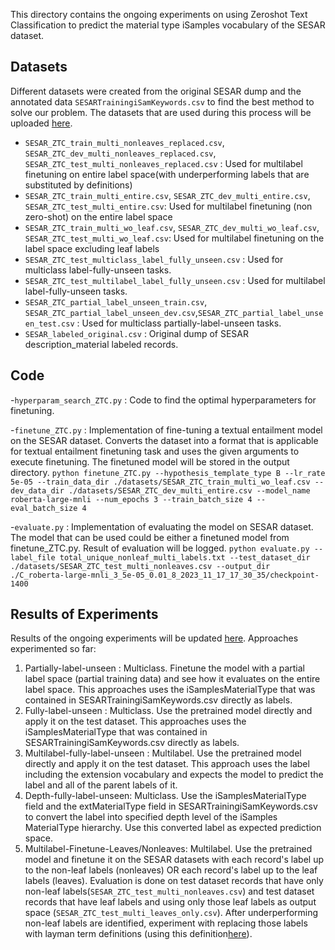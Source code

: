 This directory contains the ongoing experiments on using Zeroshot Text Classification to predict the material type iSamples vocabulary of the SESAR dataset.

## Datasets
Different datasets were created from the original SESAR dump and the annotated data `SESARTrainingiSamKeywords.csv` to find the best method to solve our problem.
The datasets that are used during this process will be uploaded [here](https://drive.google.com/drive/folders/1o9vZ4CzTDi0N93KKPCGgvcvqNTrPx4jI?usp=sharing).

- `SESAR_ZTC_train_multi_nonleaves_replaced.csv`, `SESAR_ZTC_dev_multi_nonleaves_replaced.csv`, `SESAR_ZTC_test_multi_nonleaves_replaced.csv`  : Used for multilabel finetuning on entire label space(with underperforming labels that are substituted by definitions)
- `SESAR_ZTC_train_multi_entire.csv`, `SESAR_ZTC_dev_multi_entire.csv`, `SESAR_ZTC_test_multi_entire.csv`:  Used for multilabel finetuning (non zero-shot) on the entire label space
- `SESAR_ZTC_train_multi_wo_leaf.csv`, `SESAR_ZTC_dev_multi_wo_leaf.csv`, `SESAR_ZTC_test_multi_wo_leaf.csv`: Used for multilabel finetuning on the label space excluding leaf labels
- `SESAR_ZTC_test_multiclass_label_fully_unseen.csv` : Used for multiclass label-fully-unseen tasks. 
- `SESAR_ZTC_test_multilabel_label_fully_unseen.csv` : Used for multilabel label-fully-unseen tasks. 
- `SESAR_ZTC_partial_label_unseen_train.csv`, `SESAR_ZTC_partial_label_unseen_dev.csv`,`SESAR_ZTC_partial_label_unseen_test.csv` : Used for multiclass partially-label-unseen tasks.
- `SESAR_labeled_original.csv` : Original dump of SESAR description_material labeled records.

## Code

-`hyperparam_search_ZTC.py` : Code to find the optimal hyperparameters for finetuning.

-`finetune_ZTC.py` : Implementation of fine-tuning a textual entailment model on the SESAR dataset. Converts the dataset into a format that is applicable for textual entailment finetuning task and uses the given arguments to execute finetuning. The finetuned model will be stored in the output directory.
    ``python finetune_ZTC.py --hypothesis_template_type B --lr_rate 5e-05 --train_data_dir ./datasets/SESAR_ZTC_train_multi_wo_leaf.csv --dev_data_dir ./datasets/SESAR_ZTC_dev_multi_entire.csv --model_name roberta-large-mnli --num_epochs 3 --train_batch_size 4 --eval_batch_size 4`` 

-`evaluate.py` : Implementation of evaluating the model on SESAR dataset. The model that can be used could be either a finetuned model from finetune_ZTC.py. Result of evaluation will be logged.
    ``python evaluate.py --label_file total_unique_nonleaf_multi_labels.txt --test_dataset_dir ./datasets/SESAR_ZTC_test_multi_nonleaves.csv --output_dir ./C_roberta-large-mnli_3_5e-05_0.01_8_2023_11_17_17_30_35/checkpoint-1400``

## Results of Experiments
Results of the ongoing experiments will be updated [here](https://docs.google.com/spreadsheets/d/19Q95HsjRS7JGyHoY8o8hxirBO6NiJ1ufHYB_xg0X4Ks/edit?usp=sharing).
Approaches experimented so far: 
1) Partially-label-unseen : Multiclass. Finetune the model with a partial label space (partial training data) and see how it evaluates on the entire label space. This approaches uses the iSamplesMaterialType that was contained in SESARTrainingiSamKeywords.csv directly as labels. 
2) Fully-label-unseen : Multiclass. Use the pretrained model directly and apply it on the test dataset. This approaches uses the iSamplesMaterialType that was contained in SESARTrainingiSamKeywords.csv directly as labels. 
3) Multilabel-fully-label-unseen : Multilabel. Use the pretrained model directly and apply it on the test dataset. This approach uses the label including the extension vocabulary and expects the model to predict the label and all of the parent labels of it.
4) Depth-fully-label-unseen: Multiclass. Use the iSamplesMaterialType field and the extMaterialType	field in SESARTrainingiSamKeywords.csv to convert the label into specified depth level of the iSamples MaterialType hierarchy. Use this converted label as expected prediction space. 
5) Multilabel-Finetune-Leaves/Nonleaves: Multilabel. Use the pretrained model and finetune it on the SESAR datasets with each record's label up to the non-leaf labels (nonleaves) OR each record's label up to the leaf labels (leaves). Evaluation is done on test dataset records that have only non-leaf labels(`SESAR_ZTC_test_multi_nonleaves.csv`) and test dataset records that have leaf labels and using only those leaf labels as output space (`SESAR_ZTC_test_multi_leaves_only.csv`). After underperforming non-leaf labels are identified, experiment with replacing those labels with layman term definitions (using this definition[here](https://docs.google.com/spreadsheets/d/1JD_F37bLxuqeuGVIPCuuWvKxzA6tGmMzYrogX_mJC_M/edit?usp=sharing)). 
